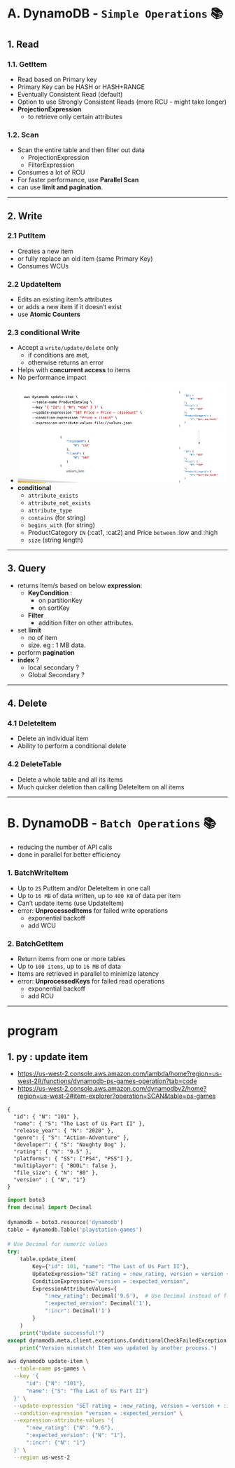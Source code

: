 # A. DynamoDB - `Simple Operations` :books:
## 1. Read
### 1.1. GetItem
- Read based on Primary key
- Primary Key can be HASH or HASH+RANGE
- Eventually Consistent Read (default)
- Option to use Strongly Consistent Reads (more RCU - might take longer)
- **ProjectionExpression** 
  - to retrieve only certain attributes

### 1.2. Scan
- Scan the entire table and then filter out data
  - ProjectionExpression
  - FilterExpression
- Consumes a lot of RCU
- For faster performance, use **Parallel Scan**
- can use **limit and pagination**.
---
## 2. Write
### 2.1 PutItem
- Creates a new item 
- or fully replace an old item (same Primary Key)
- Consumes WCUs

### 2.2 UpdateItem
- Edits an existing item’s attributes 
- or adds a new item if it doesn’t exist
- use **Atomic Counters**

### 2.3 conditional Write
- Accept a `write/update/delete` only 
  - if conditions are met, 
  - otherwise returns an error
- Helps with **concurrent access** to items
- No performance impact
- ![img.png](../99_img/dva/db/02/img.png)
- **conditional**
  - `attribute_exists`
  - `attribute_not_exists`
  - `attribute_type`
  - `contains` (for string)
  - `begins_with` (for string)
  - ProductCategory `IN` (:cat1, :cat2) and Price `between` :low and :high
  - `size` (string length)

---
## 3. Query
- returns Item/s based on below **expression**:
  - **KeyCondition** : 
    - on partitionKey
    - on sortKey
  - **Filter** 
    - addition filter on other attributes.
- set **limit**
  - no of item
  - size. eg : 1 MB data.
- perform **pagination**
- **index** ?
  - local secondary ?
  - Global Secondary ?

---
## 4. Delete
### 4.1 DeleteItem
- Delete an individual item
- Ability to perform a conditional delete

### 4.2 DeleteTable
- Delete a whole table and all its items
- Much quicker deletion than calling DeleteItem on all items

---

# B. DynamoDB - `Batch Operations` :books:
- reducing the number of API calls
- done in parallel for better efficiency

### 1. BatchWriteItem
- Up to `25` PutItem and/or DeleteItem in one call
- Up to `16 MB` of data written, up to `400 KB` of data per item
- Can’t update items (use UpdateItem)
- error: **UnprocessedItems** for failed write operations 
  - exponential backoff 
  - add WCU

### 2. BatchGetItem
- Return items from one or more tables
- Up to `100 items`, up to `16 MB` of data
- Items are retrieved in parallel to minimize latency
- error: **UnprocessedKeys** for failed read operations 
  - exponential backoff 
  - add RCU

---
#  program
## 1. py : update item
- https://us-west-2.console.aws.amazon.com/lambda/home?region=us-west-2#/functions/dynamodb-ps-games-operation?tab=code
- https://us-west-2.console.aws.amazon.com/dynamodbv2/home?region=us-west-2#item-explorer?operation=SCAN&table=ps-games

```json5
{
  "id": { "N": "101" },
  "name": { "S": "The Last of Us Part II" },
  "release_year": { "N": "2020" },
  "genre": { "S": "Action-Adventure" },
  "developer": { "S": "Naughty Dog" },
  "rating": { "N": "9.5" },
  "platforms": { "SS": ["PS4", "PS5"] },
  "multiplayer": { "BOOL": false },
  "file_size": { "N": "80" },
  "version" : { "N", "1"}
}
```
```python
import boto3
from decimal import Decimal

dynamodb = boto3.resource('dynamodb')
table = dynamodb.Table('playstation-games')

# Use Decimal for numeric values
try:
    table.update_item(
        Key={"id": 101, "name": "The Last of Us Part II"},
        UpdateExpression="SET rating = :new_rating, version = version + :incr",
        ConditionExpression="version = :expected_version",
        ExpressionAttributeValues={
            ":new_rating": Decimal('9.6'),  # Use Decimal instead of float
            ":expected_version": Decimal('1'),
            ":incr": Decimal('1')
        }
    )
    print("Update successful!")
except dynamodb.meta.client.exceptions.ConditionalCheckFailedException:
    print("Version mismatch! Item was updated by another process.")
```
```bash
aws dynamodb update-item \
  --table-name ps-games \
  --key '{
      "id": {"N": "101"},
      "name": {"S": "The Last of Us Part II"}
  }' \
  --update-expression "SET rating = :new_rating, version = version + :incr" \
  --condition-expression "version = :expected_version" \
  --expression-attribute-values '{
      ":new_rating": {"N": "9.6"},
      ":expected_version": {"N": "1"},
      ":incr": {"N": "1"}
  }' \
  --region us-west-2

```